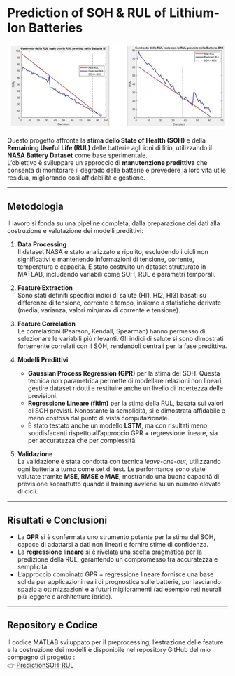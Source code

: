 # Prediction of SOH & RUL of Lithium-Ion Batteries

![Curva SOH](/RUL.png)

Questo progetto affronta la **stima dello State of Health (SOH)** e della **Remaining Useful Life (RUL)** delle batterie agli ioni di litio, utilizzando il **NASA Battery Dataset** come base sperimentale.  
L’obiettivo è sviluppare un approccio di **manutenzione predittiva** che consenta di monitorare il degrado delle batterie e prevedere la loro vita utile residua, migliorando così affidabilità e gestione.

---

## Metodologia

Il lavoro si fonda su una pipeline completa, dalla preparazione dei dati alla costruzione e valutazione dei modelli predittivi:

1. **Data Processing**  
   Il dataset NASA è stato analizzato e ripulito, escludendo i cicli non significativi e mantenendo informazioni di tensione, corrente, temperatura e capacità. È stato costruito un dataset strutturato in MATLAB, includendo variabili come SOH, RUL e parametri temporali.

2. **Feature Extraction**  
   Sono stati definiti specifici indici di salute (HI1, HI2, HI3) basati su differenze di tensione, corrente e tempo, insieme a statistiche derivate (media, varianza, valori min/max di corrente e tensione).  

3. **Feature Correlation**  
   Le correlazioni (Pearson, Kendall, Spearman) hanno permesso di selezionare le variabili più rilevanti. Gli indici di salute si sono dimostrati fortemente correlati con il SOH, rendendoli centrali per la fase predittiva.

4. **Modelli Predittivi**  
   - **Gaussian Process Regression (GPR)** per la stima del SOH. Questa tecnica non parametrica permette di modellare relazioni non lineari, gestire dataset ridotti e restituire anche un livello di incertezza delle previsioni.  
   - **Regressione Lineare (fitlm)** per la stima della RUL, basata sui valori di SOH previsti. Nonostante la semplicità, si è dimostrata affidabile e meno costosa dal punto di vista computazionale.  
   - È stato testato anche un modello **LSTM**, ma con risultati meno soddisfacenti rispetto all’approccio GPR + regressione lineare, sia per accuratezza che per complessità.

5. **Validazione**  
   La validazione è stata condotta con tecnica *leave-one-out*, utilizzando ogni batteria a turno come set di test. Le performance sono state valutate tramite **MSE, RMSE e MAE**, mostrando una buona capacità di previsione soprattutto quando il training avviene su un numero elevato di cicli.

---

## Risultati e Conclusioni

- La **GPR** si è confermata uno strumento potente per la stima del SOH, capace di adattarsi a dati non lineari e fornire stime di confidenza.  
- La **regressione lineare** si è rivelata una scelta pragmatica per la predizione della RUL, garantendo un compromesso tra accuratezza e semplicità.  
- L’approccio combinato GPR + regressione lineare fornisce una base solida per applicazioni reali di prognostica sulle batterie, pur lasciando spazio a ottimizzazioni e a futuri miglioramenti (ad esempio reti neurali più leggere e architetture ibride).

---

## Repository e Codice

Il codice MATLAB sviluppato per il preprocessing, l’estrazione delle feature e la costruzione dei modelli è disponibile nel repository GitHub del mio compagno di progetto :  
👉 [PredictionSOH-RUL](https://github.com/sergytube/PredictionSOH-RUL)

